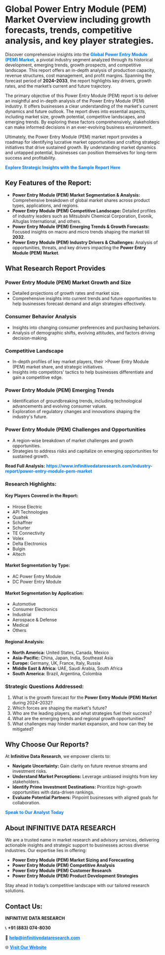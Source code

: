 <h1>Global Power Entry Module (PEM) Market Overview including growth forecasts, trends, competitive analysis, and key player strategies.</h1>
<p>
Discover comprehensive insights into the 
<a href="https://www.infinitivedataresearch.com/industry-report/power-entry-module-pem-market" rel="dofollow" style="color: #007BFF; text-decoration: none;"><strong>Global Power Entry Module (PEM) Market</strong></a>, a pivotal industry segment analyzed through its historical development, emerging trends, growth prospects, and competitive landscape. This report offers an in-depth analysis of production capacity, revenue structures, cost management, and profit margins. Spanning the forecast period of <strong>2024–2033</strong>, the report highlights key drivers, growth rates, and the market’s current and future trajectory.
</p>
<p>
The primary objective of this Power Entry Module (PEM) report is to deliver an insightful and in-depth analysis of the Power Entry Module (PEM) industry. It offers businesses a clear understanding of the market's current dynamics and future outlook. The report dives into essential aspects, including market size, growth potential, competitive landscapes, and emerging trends. By exploring these factors comprehensively, stakeholders can make informed decisions in an ever-evolving business environment.
</p>
<p>
Ultimately, the Power Entry Module (PEM) market report provides a roadmap for identifying lucrative market opportunities and crafting strategic initiatives that drive sustained growth. By understanding market dynamics and untapped potential, businesses can position themselves for long-term success and profitability.
</p>
<p>
<a href="https://www.infinitivedataresearch.com/request-sample/reportId=106402" style="color: #007BFF; text-decoration: none;"><strong>Explore Strategic Insights with the Sample Report Here</strong></a>
</p>

<h2>Key Features of the Report:</h2>
<ul>
<li><strong>Power Entry Module (PEM) Market Segmentation & Analysis:</strong> Comprehensive breakdown of global market shares across product types, applications, and regions.</li>
<li><strong>Power Entry Module (PEM) Competitive Landscape:</strong> Detailed profiles of industry leaders such as Mitsubishi Chemical Corporation, Evonik, Altuglas International, and others.</li>
<li><strong>Power Entry Module (PEM) Emerging Trends & Growth Forecasts:</strong> Focused insights on macro and micro trends shaping the market till <strong>2032</strong>.</li>
<li><strong>Power Entry Module (PEM) Industry Drivers & Challenges:</strong> Analysis of opportunities, threats, and key drivers impacting the <strong>Power Entry Module (PEM) Market</strong>.</li>
</ul>

<h2>What Research Report Provides</h2>
<h3>Power Entry Module (PEM) Market Growth and Size</h3>
<ul>
<li>Detailed projections of growth rates and market size.</li>
<li>Comprehensive insights into current trends and future opportunities to help businesses forecast demand and align strategies effectively.</li>
</ul>

<h3>Consumer Behavior Analysis</h3>
<ul>
<li>Insights into changing consumer preferences and purchasing behaviors.</li>
<li>Analysis of demographic shifts, evolving attitudes, and factors driving decision-making.</li>
</ul>

<h3>Competitive Landscape</h3>
<ul>
<li>In-depth profiles of key market players, their >Power Entry Module (PEM) market share, and strategic initiatives.</li>
<li>Insights into competitors' tactics to help businesses differentiate and gain a competitive edge.</li>
</ul>

<h3>Power Entry Module (PEM) Emerging Trends</h3>
<ul>
<li>Identification of groundbreaking trends, including technological advancements and evolving consumer values.</li>
<li>Exploration of regulatory changes and innovations shaping the industry's future.</li>
</ul>

<h3>Power Entry Module (PEM) Challenges and Opportunities</h3>
<ul>
<li>A region-wise breakdown of market challenges and growth opportunities.</li>
<li>Strategies to address risks and capitalize on emerging opportunities for sustained growth.</li>
</ul>
<p><strong>Read Full Analysis:</strong> <a href="https://www.infinitivedataresearch.com/industry-report/power-entry-module-pem-market" rel="dofollow" style="color: #007BFF; text-decoration: none;"><strong>https://www.infinitivedataresearch.com/industry-report/power-entry-module-pem-market</strong></a></p>
<h3>Research Highlights:</h3>
<h4>Key Players Covered in the Report:</h4>
<ul><li>Hirose Electric</li><li>API Technologies</li><li>Qualtek</li><li>Schaffner</li><li>Schurter</li><li>TE Connectivity</li><li>Volex</li><li>Delta Electronics</li><li>Bulgin</li><li>Altech</li></ul>
<h4>Market Segmentation by Type:</h4>
<ul><li>AC Power Entry Module</li><li>DC Power Entry Module</li></ul>
<h4>Market Segmentation by Application:</h4>
<ul><li>Automotive</li><li>Consumer Electronics</li><li>Industrial</li><li>Aerospace &amp; Defense</li><li>Medical</li><li>Others</li></ul>

<h4>Regional Analysis:</h4>
<ul>
<li><strong>North America:</strong> United States, Canada, Mexico</li>
<li><strong>Asia-Pacific:</strong> China, Japan, India, Southeast Asia</li>
<li><strong>Europe:</strong> Germany, UK, France, Italy, Russia</li>
<li><strong>Middle East & Africa:</strong> UAE, Saudi Arabia, South Africa</li>
<li><strong>South America:</strong> Brazil, Argentina, Colombia</li>
</ul>

<h3>Strategic Questions Addressed:</h3>
<ol>
<li>What is the growth forecast for the <strong>Power Entry Module (PEM) Market</strong> during 2024–2032?</li>
<li>Which forces are shaping the market's future?</li>
<li>Who are the leading players, and what strategies fuel their success?</li>
<li>What are the emerging trends and regional growth opportunities?</li>
<li>What challenges may hinder market expansion, and how can they be mitigated?</li>
</ol>

<h2>Why Choose Our Reports?</h2>
<p>At <strong>Infinitive Data Research</strong>, we empower clients to:</p>
<ul>
<li><strong>Navigate Uncertainty:</strong> Gain clarity on future revenue streams and investment risks.</li>
<li><strong>Understand Market Perceptions:</strong> Leverage unbiased insights from key stakeholders.</li>
<li><strong>Identify Prime Investment Destinations:</strong> Prioritize high-growth opportunities with data-driven rankings.</li>
<li><strong>Evaluate Potential Partners:</strong> Pinpoint businesses with aligned goals for collaboration.</li>
</ul>
<p><a href="https://www.infinitivedataresearch.com/industry-report/power-entry-module-pem-market" rel="dofollow" style="color: #007BFF; text-decoration: none;"><strong>Speak to Our Analyst Today</strong></a></p>

<h2>About INFINITIVE DATA RESEARCH</h2>
<p>We are a trusted name in market research and advisory services, delivering actionable insights and strategic support to businesses across diverse industries. Our expertise lies in offering:</p>
<ul>
<li><strong>Power Entry Module (PEM) Market Sizing and Forecasting</strong></li>
<li><strong>Power Entry Module (PEM) Competitive Analysis</strong></li>
<li><strong>Power Entry Module (PEM) Customer Research</strong></li>
<li><strong>Power Entry Module (PEM) Product Development Strategies</strong></li>
</ul>
<p>Stay ahead in today’s competitive landscape with our tailored research solutions.</p>

<h2>Contact Us:</h2>
<p><strong>INFINITIVE DATA RESEARCH</strong></p>
<p>📞 <strong>+91 (883) 074-8030</strong></p>
<p>📧 <strong><a href="mailto:help@infinitivedataresearch.com" style="color: #007BFF;">help@infinitivedataresearch.com</a></strong></p>
<p>🌐 <strong><a href="https://www.infinitivedataresearch.com" rel="dofollow" style="color: #007BFF;">Visit Our Website</a></strong></p>